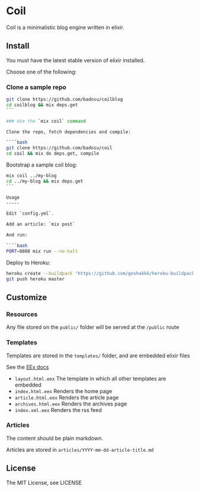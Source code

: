 Coil
====

Coil is a minimalistic blog engine written in elixir.

Install
-------

You must have the latest stable version of elixir installed.

Choose one of the following:

### Clone a sample repo

````bash
git clone https://github.com/badosu/coilblog
cd coilblog && mix deps.get
```

### Use the `mix coil` command

Clone the repo, fetch dependencies and compile:

````bash
git clone https://github.com/badosu/coil
cd coil && mix do deps.get, compile
````

Bootstrap a sample coil blog:

````bash
mix coil ../my-blog
cd ../my-blog && mix deps.get
```

Usage
-----

Edit `config.yml`.

Add an article: `mix post`

And run:

````bash
PORT=8080 mix run --no-halt
````

Deploy to Heroku:

````bash
heroku create --buildpack "https://github.com/goshakkk/heroku-buildpack-elixir.git"
git push heroku master
````

Customize
---------

### Resources

Any file stored on the `public/` folder will be served at the `/public` route

### Templates

Templates are stored in the `templates/` folder, and are embedded elixir files

See the [EEx docs](http://elixir-lang.org/docs/stable/EEx.html)

* `layout.html.eex` The template in which all other templates are embedded
* `index.html.eex` Renders the home page
* `article.html.eex` Renders the article page
* `archives.html.eex` Renders the archives page
* `index.xml.eex` Renders the rss feed

### Articles

The content should be plain markdown.

Articles are stored in `articles/YYYY-mm-dd-article-title.md`

License
-------

The MIT License, see LICENSE
